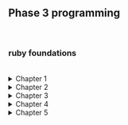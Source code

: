 <h2>Phase 3 programming</h2>
<br>
<h3>ruby foundations</h3>
<br>

<details>
<summary>Chapter 1</summary>
<br>
A list of Ruby data types<br><br>

<ul>
<li><b>Numbers</b> - These can be either an Integer (whole number) or a float (using a decimal point).</li>
<li><b>Boolean</b> - This represents an item of information based on using a True or False argument</li>
<li><b>Strings</b> - A string is a group of letters used to represent sentences or words, they normally are defined by double or single quotation marks.</li>
<li><b>Hashes</b> - These use values assigned to a key, therefore made up something called key pairs, every key holds a value</li>
<li><b>Arrays</b> - These store lists of data, elements of an array are attached to an index represented by a number, index numbers start at 0</li>
<li><b>Symbols</b> - These are 'lightweight' strings, preceded by a colon, they are used due to taking up less memory</li>
</ul>
<br>
Reflect and Review<br><br>
<ul>
<li>Executing Ruby code in IRB - This is know as a REPL (read-eval-print-loop). It is an interactive programming environment that takes an input and returns a result. It is a quick way to test how parts of a programme might run without having to write a full method or programme, it allows you to experiment with parts of a method etc. </li>
<li>Strings - Strings are the representation of words or sentences in Ruby, stings are used to return a visual output, which can be read by an end user. Strings are an Object which means you can send messages or Methods as they are called, to have the object act in different ways.</li>
<li>String Concatenation - This is the ability to join strings together to form sentences etc.</li>
<li>Variables - Variables are named containers for storing data. Variable can be made up of strings, booleans, hashes, arrays or numbers. Variables are assigned values which are returned when the variable is called into action.</li>
<li>Return Values - These are what is returned as an end point when a method or programme is run. This can be a visual output such as a string, number or boolean. The return value isn't always visual however, a method may run and then influence another part of a programme. The eventual output may result in something like a light switching for example.</li>
</ul>
</details>

<details>
<summary>Chapter 2</summary><br>
<ul>
<li>Error Messages - Error messages are useful as they can pinpoint why the error is occurring, the most useful part of an error message is after the traceback where it would typically say something along the lines of <code>NameError (undefined local variable or method 'hello' for main:Object)</code> this is telling you what the reason for the error message is, in this example there is no variable or method called 'hello'. The last line of the traceback is also useful as this tells you what line of the programme the error is occurring on.</li>
<li>Another example of an error message - in IRB we ran the following command <code>> 1 + 'a'</code> which returns and error of <code>TypeError (String can't be coerced into Integer)</code>
This tells us that we can not join an Integer with a string
</li>
</details>

<details>
<summary>Chapter 3</summary>
<ul>
<li>
Concatenation is useful for joining strings, for example if you have a variable called <code>forename</code> and a variable called <code>surname</code> you could join these together by running <code>forename + surname</code>.
</li>
<li>
Interpolation is useful as this allows you to insert the value stored in a variable within a string. For example using a variable called <code>name</code> with a value of <code>"Kev"</code> and then running a command in IRB such as <code> > "Hello #{name}, how are you today?"</code> will give a return value of <code>"Hello Kev, how are you today"</code>. <br>
You can interpolate multiple times within a string, for example, using another variable of <code>date</code> and assigning a value of <code>"08/06/2022"</code> and then running <code >> "Hello #{name}, how are you? Today's date is #{date}"</code> will give a return value of <code>"Hello Kev, how are you?, today's date is 08/06/2022"</code>
</li>
</ul><br>
<ul>
Methods <br><br>
<li>Methods are instructions or messages that can communicate and therefore influence the behavior of an Object.</li>
<li>
Methods are called using dot syntax <code>( . )</code>
</li>
<li>
Methods can either be self-defined (designed to work in a bespoke way) or you can use methods that already exist within the Ruby Core Library<br><br>
</li>
An example of some of the methods available in the Ruby Core Library are: <br><br>
<li><b>capitalize</b> -this gives a return value where the first letter of the string is capitalized.</li>
<li><b>downcase</b> - gives a return value whereby the string's characters are all in lowercase despite how they are input in the initial value.</li>
<li><b>length</b> - gives a return value of the length of the string as an Integer.</li>
<li><b>invert</b> - this was a red herring presented in the exercise, there is no such method.</li>
<li><b>reverse</b> - this gives a return value of the string in a reverse (mirror) format.</li>
<li><b>clear</b> - this gives a return value whereby the characters within the string are cleared, therefore the string becomes blank.</li>
<li><b>chomp</b> - this removes a record separator, for example the string <code>"hello\welcome"</code> would give a return value of <code>"hellowelcome"</code></li>
</ul>

<b><u>Method Chaining</u></b>

Method chaining is a way in which to call a number of methods on a variable at the same time, as opposed to calling a method on variable, then calling another method on a variable etc - you can call a number of methods on an Object at the same time.

We were given an exercise consisting of four examples and asked what we thought would happen before running them in IRB, below is a table listing my prediction and the actual outcome.

<table>
<tr>
<th>Example given</th>
<th>My Prediction</th>
<th>Return Value</th>
<tr>
<tr>
<td><code> > "hello".length </code></td>
<td> will return length of string as an Integer</td>
<td> as predicted, returns length of string as an Integer</td>
</tr>
<tr>
<td><code> > 5.downcase </code></td>
<td> will return an error as calling a string method on an Integer</td>
<td> as predicted, returns <code>NoMethodError (undefined method `downcase' for 5:Integer)</code></td>
</tr>
<tr>
<td><code> > "hello".downcase.length </code></td>
<td> will return string in lowercase format and given length as an Integer</td>
<td> returns ONLY the integer, not both.</td>
</tr>
<tr>
<td><code> >"hello".length.downcase</code></td>
<td> will return string in lowercase format and given length as an Integer (pretty much as above)</td>
<td> returns <code> NoMethodError (undefined method `downcase' for 5:Integer)</code></td>
</tr>
</table><br>

The interesting thing to note, my learning point from that exercise if you will, is that when chaining a method they run in sequence and if anywhere in that sequence might have call a method that does align with a previous method, an error message will be returned.

In example 3, the return value is an Integer only as opposed to what I thought the return value would be (string and integer). The <code>.downcase</code> method does convert the string to lowercase but it then calls the <code>.reverse</code> method and ONLY returns that value.

In example 4, the chain calls a <code>.length</code> method first which then returns an Integer, although not physically output. It then calls a <code>.downcase</code> method which is a string method therefore can not be called on an Integer Object.

<b><u>Investigating other data types using Ruby docs</u></b>

Finally I used the ruby docs to look at a few methods on a different data type. I chose to look at Integers, I chose four methods to use on an Integer to research what they did

<ol>
<li><code>5.to_f</code> - this calls the method to convert a whole number to a float number, or decimal point. This return value was 5.0</li>
<li>
<code>5.even?</code> - this calls a method to check if the number given is an even number. The return value is either true or false.
</li>
<li>
<code>5.next</code> - this calls a method to give a return value of the next number in sequential order.
</li>
<li>
<code>5.to_s</code> - this calls a method to give a return value where the integer is now a string.
</li>
</ol>
</details>
<details>
<summary>Chapter 4</summary><br>
This chapter summarized some of the information researched earlier.

<ul>
<li>Different types of data types</li>
</ul>

<b><u>The difference between Integers and Floats</u></b>

Integers are whole numbers

You can use Integers for example, in mathematic calculations.

Some of these are
<ul>
<li>Addition <code>1 + 1</code></li>
<li>Subtraction <code>5 - 4</code></li>
<li>Division <code>5 / 2</code> - this returns a whole number so in this example it would be <code>2</code></li>
<li>Multiplication <code>5 * 5</code></li>
<li>Modulo <code>5 % 2</code> - this divides the numbers given and returns the remainder as opposed to how many times the number can divided.</li>
<li>Exponentiation ( to the power of) <code>5 ** 3</code> - in this example this returns <code>125</code> ( 5 x 5 = 25 x 5 = 125)</li>
</ul>

Floats are decimal value numbers, the decimal point can be anywhere within the range of numbers.

Basic mathematics can also be called on floats

Symbols are similar to strings and are optimized by programmers.

Booleans are <code>true</code> and <code>false</code> values generally called by methods using a <code>?</code> within their syntax for example <code>.odd?</code> <code>.even?</code> <code>.include?</code> or <code>.empty?</code>

They can include several operators including
<ul>
<li><code>&&</code> which must meet BOTH conditions to return <code>true</code>

<li><code>||</code> which only needs one of the conditions to be met to return <code>true</code></li></ul>

To replicate the exercise on the course notes I changed this slightly to embed understanding.

The exercise given was 

<li><code>password.length > 7 && password.length < 13</code></li>

this would return <code>true</code> if the length of the password was more than (>) 7 characters and less than (<) 13 characters.

I further elaborated on this executing the following code in IRB
<ul>
<li><code>password = "This is a paszword"

password.include?("p") && password.include?("z")</code></li>
</ul>

Executing this gave a return value of <code>true</code>.
</details>

<details>
<summary>Chapter 5</summary>
<h3>Using arguments in Ruby</h3><br>

Arguments are pieces of information that are presents to methods, generally placed inside of (brackets or parenthesis).

In one of the exercises we were asked to research using methods with arguments, the answers are below:

<ul>
<li><code>count</code> - counts the instances of a character occurring in a string, for example,

<code>"using arguments in Ruby".count "a"</code><br>
gives a return value of <code>1</code></li>

<li><code>delete</code> - deletes characters given in an argument from a string, for example,

<code>"using arguments in Ruby".delete "n"</code><br> 
gives a return value of <code>"usg argumets i Ruby"</code></li>

<li><code>end_with?</code> - gives a return value of <code>true</code> or <code>false</code> depending on given argument, for example,

<code>"using arguments in Ruby".end_with? "y"</code><br>
gives a return value of <code>true</code></li>
<li><code>prepend</code> - adds characters given in argument to the start of a string, for example,

<code>"using arguments in Ruby".prepend "I'm "</code><br>
gives a return value of <code>"I'm using arguments in Ruby"</code></li>
</ul>

Some methods use multiple arguments, for example the <code>gsub</code> method - this is a method whereby you have to pass two arguments.

The <code>gsub</code> method is used to substitute one character for another in a string therefore you have to tell the method what character you want replacing and what character you want to replace it. 

<code>"using arguments in Ruby".gsub("n", "t")</code>

gives a return value of <code>usitg argumetts it Ruby"</code>


If you provide the wrong number of arguments an error message will be returned, for example,

<code>"using arguments in Ruby".count</code>

will return an error message <code>ArgumentError (wrong number of arguments (given 0, expected 1+))</code>
</details>

